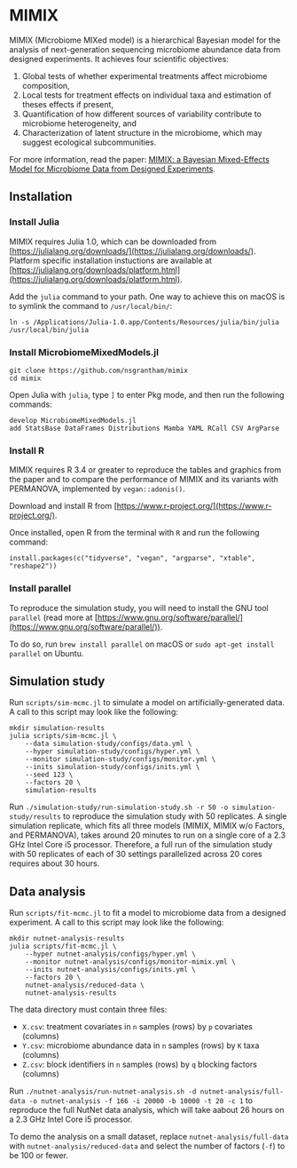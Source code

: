 # MIMIX

MIMIX (MIcrobiome MIXed model) is a hierarchical Bayesian model for the analysis of next-generation sequencing microbiome abundance data from designed experiments. It achieves four scientific objectives:

1. Global tests of whether experimental treatments affect microbiome composition, 
2. Local tests for treatment effects on individual taxa and estimation of theses effects if present,
3. Quantification of how different sources of variability contribute to microbiome heterogeneity, and
4. Characterization of latent structure in the microbiome, which may suggest ecological subcommunities.

For more information, read the paper: [MIMIX: a Bayesian Mixed-Effects Model for Microbiome Data from Designed Experiments](https://arxiv.org/abs/1703.07747).

## Installation

### Install Julia

MIMIX requires Julia 1.0, which can be downloaded from [https://julialang.org/downloads/](https://julialang.org/downloads/). Platform specific installation instuctions are available at [https://julialang.org/downloads/platform.html](https://julialang.org/downloads/platform.html).

Add the `julia` command to your path. One way to achieve this on macOS is to symlink the command to `/usr/local/bin/`:

```
ln -s /Applications/Julia-1.0.app/Contents/Resources/julia/bin/julia /usr/local/bin/julia
```

### Install MicrobiomeMixedModels.jl

```
git clone https://github.com/nsgrantham/mimix
cd mimix
```

Open Julia with `julia`, type `]` to enter Pkg mode, and then run the following commands:

```
develop MicrobiomeMixedModels.jl
add StatsBase DataFrames Distributions Mamba YAML RCall CSV ArgParse
```


### Install R

MIMIX requires R 3.4 or greater to reproduce the tables and graphics from the paper and to compare the performance of MIMIX and its variants with PERMANOVA, implemented by `vegan::adonis()`.

Download and install R from [https://www.r-project.org/](https://www.r-project.org/).

Once installed, open R from the terminal with `R` and run the following command:

```
install.packages(c("tidyverse", "vegan", "argparse", "xtable", "reshape2"))
```

### Install parallel

To reproduce the simulation study, you will need to install the GNU tool `parallel` (read more at [https://www.gnu.org/software/parallel/](https://www.gnu.org/software/parallel/)).

To do so, run `brew install parallel` on macOS or `sudo apt-get install parallel` on Ubuntu.


## Simulation study

Run `scripts/sim-mcmc.jl` to simulate a model on artificially-generated data. A call to this script may look like the following:

```
mkdir simulation-results
julia scripts/sim-mcmc.jl \
    --data simulation-study/configs/data.yml \
    --hyper simulation-study/configs/hyper.yml \
    --monitor simulation-study/configs/monitor.yml \
    --inits simulation-study/configs/inits.yml \
    --seed 123 \
    --factors 20 \
    simulation-results
```

Run `./simulation-study/run-simulation-study.sh -r 50 -o simulation-study/results` to reproduce the simulation study with 50 replicates. A single simulation replicate, which fits all three models (MIMIX, MIMIX w/o Factors, and PERMANOVA), takes around 20 minutes to run on a single core of a 2.3 GHz Intel Core i5 processor. Therefore, a full run of the simulation study with 50 replicates of each of 30 settings parallelized across 20 cores requires about 30 hours.


## Data analysis

Run `scripts/fit-mcmc.jl` to fit a model to microbiome data from a designed experiment. A call to this script may look like the following:

```
mkdir nutnet-analysis-results
julia scripts/fit-mcmc.jl \
    --hyper nutnet-analysis/configs/hyper.yml \
    --monitor nutnet-analysis/configs/monitor-mimix.yml \
    --inits nutnet-analysis/configs/inits.yml \
    --factors 20 \
    nutnet-analysis/reduced-data \
    nutnet-analysis-results
```

The data directory must contain three files:
- `X.csv`: treatment covariates in `n` samples (rows) by `p` covariates (columns)
- `Y.csv`: microbiome abundance data in `n` samples (rows) by `K` taxa (columns)
- `Z.csv`: block identifiers in `n` samples (rows) by `q` blocking factors (columns)

Run `./nutnet-analysis/run-nutnet-analysis.sh -d nutnet-analysis/full-data -o nutnet-analysis -f 166 -i 20000 -b 10000 -t 20 -c 1` to reproduce the full NutNet data analysis, which will take aabout 26 hours on a 2.3 GHz Intel Core i5 processor.

To demo the analysis on a small dataset, replace `nutnet-analysis/full-data` with `nutnet-analysis/reduced-data` and select the number of factors (`-f`) to be 100 or fewer.


